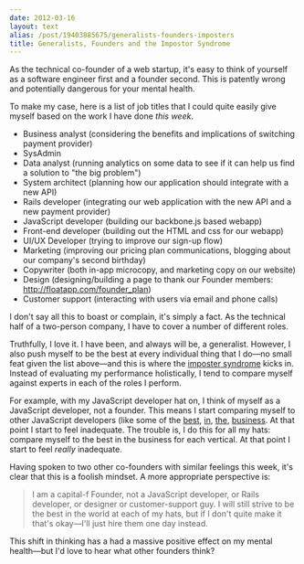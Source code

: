 ```yaml
---
date: 2012-03-16
layout: text
alias: /post/19403885675/generalists-founders-imposters
title: Generalists, Founders and the Impostor Syndrome
---
```


As the technical co-founder of a web startup, it's easy to think of yourself as a software engineer first and a founder second. This is patently wrong and potentially dangerous for your mental health.

To make my case, here is a list of job titles that I could quite easily give myself based on the work I have done _this week_.

* Business analyst (considering the benefits and implications of switching payment provider)
* SysAdmin
* Data analyst (running analytics on some data to see if it can help us find a solution to "the big problem")
* System architect (planning how our application should integrate with a new API)
* Rails developer (integrating our web application with the new API and a new payment provider)
* JavaScript developer (building our backbone.js based webapp)
* Front-end developer (building out the HTML and css for our webapp)
* UI/UX Developer (trying to improve our sign-up flow)
* Marketing (improving our pricing plan communications, blogging about our company's second birthday)
* Copywriter (both in-app microcopy, and marketing copy on our website)
* Design (designing/building a page to thank our Founder members: http://floatapp.com/founder_plan)
* Customer support (interacting with users via email and phone calls)

I don't say all this to boast or complain, it's simply a fact. As the technical half of a two-person company, I have to cover a number of different roles. 

Truthfully, I love it. I have been, and always will be, a generalist. However, I also push myself to be the best at every individual thing that I do—no small feat given the list above—and this is where the [imposter syndrome](http://en.wikipedia.org/wiki/Impostor_syndrome) kicks in. Instead of evaluating my performance holistically, I tend to compare myself against experts in each of the roles I perform.

For example, with my JavaScript developer hat on, I think of myself as a JavaScript developer, not a founder. This means I start comparing myself to other JavaScript developers (like some of the [best](https://github.com/jashkenas), [in](https://github.com/derickbailey), [the](https://github.com/maccman), [business](https://github.com/froots). At that point I start to feel inadequate. The trouble is, I do this for all my hats: compare myself to the best in the business for each vertical. At that point I start to feel _really_ inadequate.

Having spoken to two other co-founders with similar feelings this week, it's clear that this is a foolish mindset. A more appropriate perspective is:

> I am a capital-f Founder, not a JavaScript developer, or Rails developer, or designer or customer-support guy. I will still strive to be the best in the world at each of my hats, but if I don't quite make it that's okay—I'll just hire them one day instead.

This shift in thinking has a had a massive positive effect on my mental health—but I'd love to hear what other founders think?


